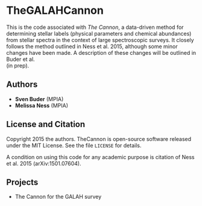 TheGALAHCannon
==============

This is the code associated with *The Cannon*, a data-driven method for
determining stellar labels (physical parameters and chemical abundances) from
stellar spectra in the context of large spectroscopic surveys. It closely
follows the method outlined in Ness et al. 2015, although some minor changes
have been made. A description of these changes will be outlined in Buder et al.\
 (in prep).

Authors
-------

* **Sven Buder** (MPIA)
* **Melissa Ness** (MPIA)

License and Citation
--------------------

Copyright 2015 the authors. TheCannon is open-source software released under
the MIT License. See the file ``LICENSE`` for details.

A condition on using this code for any academic purpose is citation of
Ness et al. 2015 (arXiv:1501.07604).

Projects
--------

* The Cannon for the GALAH survey